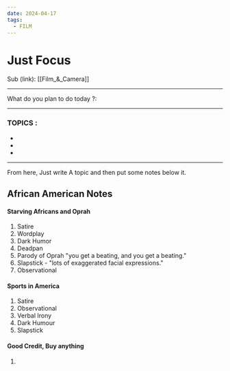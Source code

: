 ```yaml
---
date: 2024-04-17
tags:
  - FILM
---
```


# Just Focus

Sub (link): [[Film_&_Camera]]

---
What do you plan to do today ?: 

---
### TOPICS : 
* 
* 
* 
---
From here, Just write A topic and then put some notes below it. 



## African American Notes

#### Starving Africans and Oprah
1. Satire
2. Wordplay
3. Dark Humor
4. Deadpan
5. Parody of Oprah "you get a beating, and you get a beating."
6. Slapstick - "lots of exaggerated facial expressions."
7. Observational 

#### Sports in America
1. Satire
2. Observational
3. Verbal Irony
4. Dark Humour
5. Slapstick

#### Good Credit, Buy anything
1. 